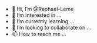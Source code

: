 - 👋 Hi, I’m @Raphael-Leme
- 👀 I’m interested in ...
- 🌱 I’m currently learning ...
- 💞️ I’m looking to collaborate on ...
- 📫 How to reach me ...

<!---
Raphael-Leme/Raphael-Leme is a ✨ special ✨ repository because its `README.md` (this file) appears on your GitHub profile.
You can click the Preview link to take a look at your changes.
--->
